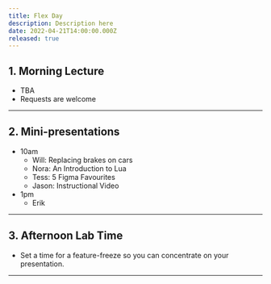 ```yaml
---
title: Flex Day
description: Description here
date: 2022-04-21T14:00:00.000Z
released: true
---
```


## 1. Morning Lecture
- TBA
- Requests are welcome

---

## 2. Mini-presentations
- 10am
  - Will: Replacing brakes on cars
  - Nora: An Introduction to Lua
  - Tess: 5 Figma Favourites
  - Jason: Instructional Video
- 1pm
  - Erik

---

## 3. Afternoon Lab Time
- Set a time for a feature-freeze so you can concentrate on your presentation.

---